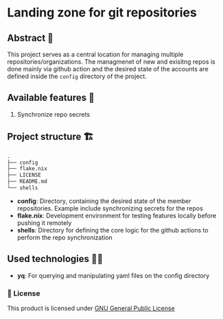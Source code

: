 # Landing zone for git repositories

## Abstract 🚀

This project serves as a central location for managing multiple repositories/organizations.
The managmenet of new and exisitng repos is done mainly via github action and the desired state of the accounts are defined inside the `config` directory of the project.

## Available features 🧪

1. Synchronize repo secrets

## Project structure 🏗️ 

```markdown
.
├── config
├── flake.nix
├── LICENSE
├── README.md
└── shells

```

- **config**: Directory, containing the desired state of the member repositories. Example include synchronizing secrets for the repos
- **flake.nix**: Development environment for testing features locally before pushing it remotely  
- **shells**: Directory for defining the core logic for the github actions to perform the repo synchronization 

## Used technologies 🧑‍💻 

- **yq**: For querying and manipulating yaml files on the config directory


### 📃 License
This product is licensed under [GNU General Public License](https://www.gnu.org/licenses/gpl-3.0.en.html)
